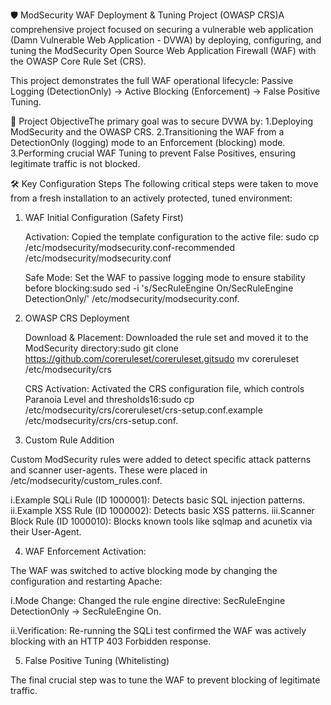 🛡️ ModSecurity WAF Deployment & Tuning Project (OWASP CRS)A comprehensive project focused on securing a vulnerable web application (Damn Vulnerable Web Application - DVWA) by deploying, configuring, and tuning the ModSecurity Open Source Web Application Firewall (WAF) with the OWASP Core Rule Set (CRS).

This project demonstrates the full WAF operational lifecycle: Passive Logging (DetectionOnly) -> Active Blocking (Enforcement) -> False Positive Tuning.


🎯 Project ObjectiveThe primary goal was to secure DVWA by:
1.Deploying ModSecurity and the OWASP CRS.
2.Transitioning the WAF from a DetectionOnly (logging) mode to an Enforcement (blocking) mode.
3.Performing crucial WAF Tuning to prevent False Positives, ensuring legitimate traffic is not blocked.

🛠️ Key Configuration Steps
The following critical steps were taken to move from a fresh installation to an actively protected, tuned environment:

1. WAF Initial Configuration (Safety First)

   Activation: Copied the template configuration to the active file: sudo cp /etc/modsecurity/modsecurity.conf-recommended /etc/modsecurity/modsecurity.conf

   Safe Mode: Set the WAF to passive logging mode to ensure stability before blocking:sudo sed -i 's/SecRuleEngine On/SecRuleEngine DetectionOnly/' /etc/modsecurity/modsecurity.conf.

2. OWASP CRS Deployment

   Download & Placement: Downloaded the rule set and moved it to the ModSecurity directory:sudo git clone https://github.com/coreruleset/coreruleset.gitsudo mv coreruleset /etc/modsecurity/crs

   CRS Activation: Activated the CRS configuration file, which controls Paranoia Level and thresholds16:sudo cp /etc/modsecurity/crs/coreruleset/crs-setup.conf.example /etc/modsecurity/crs/crs-setup.conf.

3. Custom Rule Addition

Custom ModSecurity rules were added to detect specific attack patterns and scanner user-agents. These were placed in /etc/modsecurity/custom_rules.conf.

i.Example SQLi Rule (ID 1000001): Detects basic SQL injection patterns.
ii.Example XSS Rule (ID 1000002): Detects basic XSS patterns.
iii.Scanner Block Rule (ID 1000010): Blocks known tools like sqlmap and acunetix via their User-Agent.

4. WAF Enforcement Activation:

The WAF was switched to active blocking mode by changing the configuration and restarting Apache:

i.Mode Change: Changed the rule engine directive: SecRuleEngine DetectionOnly -> SecRuleEngine On.

ii.Verification: Re-running the SQLi test confirmed the WAF was actively blocking with an HTTP 403 Forbidden response.

5. False Positive Tuning (Whitelisting)

The final crucial step was to tune the WAF to prevent blocking of legitimate traffic.
